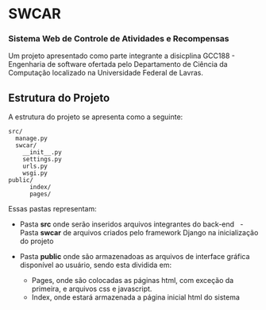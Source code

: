 # SWCAR
### Sistema Web de Controle de Atividades e Recompensas
Um projeto apresentado como parte integrante a disicplina GCC188 - Engenharia de software ofertada pelo Departamento de Ciência da Computação localizado na Universidade Federal de Lavras.

## Estrutura do Projeto

A estrutura do projeto se apresenta como a seguinte:

```
src/
  manage.py
  swcar/
    __init__.py
    settings.py
    urls.py
    wsgi.py
public/
      index/
      pages/ 
```
Essas pastas representam:
-  Pasta **src** onde serão inseridos arquivos integrantes do back-end
   - Pasta **swcar** de arquivos criados pelo framework Django na inicialização do projeto

-  Pasta **public** onde são armazenadoas as arquivos de interface gráfica disponível ao usuário, sendo esta dividida em:
   - Pages, onde são colocadas as páginas html, com exceção da primeira, e arquivos css e javascript. 
   
   - Index, onde estará armazenada a página inicial html do sistema

